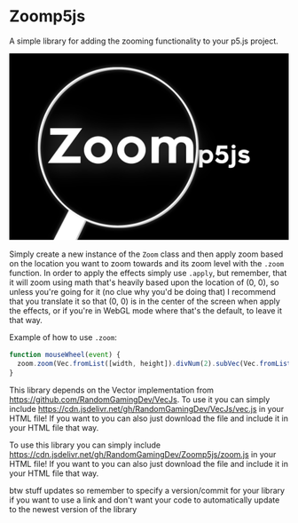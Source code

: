 # Zoomp5js
A simple library for adding the zooming functionality to your p5.js project.

<img src="Zoomp5js.png" width="512" />

Simply create a new instance of the `Zoom` class and then apply zoom based on the location you want to zoom towards and its zoom level with the `.zoom` function. In order to apply the effects simply use `.apply`, but remember, that it will zoom using math that's heavily based upon the location of (0, 0), so unless you're going for it (no clue why you'd be doing that) I recommend that you translate it so that (0, 0) is in the center of the screen when apply the effects, or if you're in WebGL mode where that's the default, to leave it that way.

Example of how to use `.zoom`:
```js
function mouseWheel(event) {
  zoom.zoom(Vec.fromList([width, height]).divNum(2).subVec(Vec.fromList([mouseX, mouseY])), event.delta / 1000);
}
```

This library depends on the Vector implementation from https://github.com/RandomGamingDev/VecJs. To use it you can simply include https://cdn.jsdelivr.net/gh/RandomGamingDev/VecJs/vec.js in your HTML file! If you want to you can also just download the file and include it in your HTML file that way.

To use this library you can simply include https://cdn.jsdelivr.net/gh/RandomGamingDev/Zoomp5js/zoom.js in your HTML file! If you want to you can also just download the file and include it in your HTML file that way.

btw stuff updates so remember to specify a version/commit for your library if you want to use a link and don't want your code to automatically update to the newest version of the library
